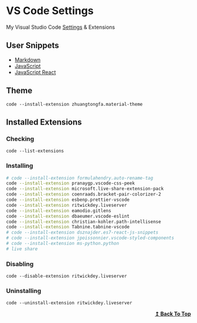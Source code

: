 # VS Code Settings

My Visual Studio Code [Settings](https://github.com/shahriarshafin/vscode-settings/blob/main/settings.json) & Extensions

## User Snippets

- [Markdown](https://github.com/shahriarshafin/vscode-settings/blob/main/snippets/markdown.json)
- [JavaScript](https://github.com/shahriarshafin/vscode-settings/blob/main/snippets/javascript.json)
- [JavaScript React](https://github.com/shahriarshafin/vscode-settings/blob/main/snippets/javascriptreact.json)

## Theme

```
code --install-extension zhuangtongfa.material-theme
```

## Installed Extensions

### Checking

```
code --list-extensions
```

### Installing

```bash
# code --install-extension formulahendry.auto-rename-tag
code --install-extension pranaygp.vscode-css-peek
code --install-extension microsoft.live-share-extension-pack
code --install-extension coenraads.bracket-pair-colorizer-2
code --install-extension esbenp.prettier-vscode
code --install-extension ritwickdey.liveserver
code --install-extension eamodio.gitlens
code --install-extension dbaeumer.vscode-eslint
code --install-extension christian-kohler.path-intellisense
code --install-extension Tabnine.tabnine-vscode
# code --install-extension dsznajder.es7-react-js-snippets
# code --install-extension jpoissonnier.vscode-styled-components
# code --install-extension ms-python.python
# live share
```

### Disabling

```
code --disable-extension ritwickdey.liveserver
```

### Uninstalling

```
code --uninstall-extension ritwickdey.liveserver
```

<p align="right">
    <b><a href="#VS-Code-Settings">↥ Back To Top</a></b>
</p>
